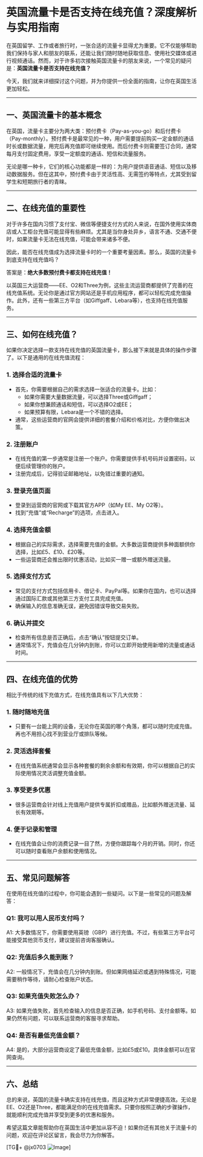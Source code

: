 # 英国流量卡是否支持在线充值？深度解析与实用指南

在英国留学、工作或者旅行时，一张合适的流量卡显得尤为重要。它不仅能够帮助我们保持与家人和朋友的联系，还能让我们随时随地获取信息、使用社交媒体或进行视频通话。然而，对于许多初次接触英国流量卡的朋友来说，一个常见的疑问是：**英国流量卡是否支持在线充值？**

今天，我们就来详细探讨这个问题，并为你提供一份全面的指南，让你在英国生活更加轻松。

---

## 一、英国流量卡的基本概念

在英国，流量卡主要分为两大类：预付费卡（Pay-as-you-go）和后付费卡（Pay-monthly）。预付费卡是最常见的一种，用户需要提前购买一定金额的通话时长或数据流量，用完后再充值即可继续使用。而后付费卡则需要签订合同，通常每月支付固定费用，享受一定额度的通话、短信和流量服务。

无论是哪一种卡，它们的核心功能都是一样的：为用户提供语音通话、短信以及移动数据服务。但在这其中，预付费卡由于灵活性高、无需签约等特点，尤其受到留学生和短期旅行者的青睐。

---

## 二、在线充值的重要性

对于许多在国内习惯了支付宝、微信等便捷支付方式的人来说，在国外使用实体商店或人工柜台充值可能显得有些麻烦。尤其是当你身处异乡，语言不通、交通不便时，如果流量卡无法在线充值，可能会带来诸多不便。

因此，能否在线充值成为选择流量卡时的一个重要考量因素。那么，英国的流量卡到底支持在线充值吗？

答案是：**绝大多数预付费卡都支持在线充值！**

以英国三大运营商——EE、O2和Three为例，这些主流运营商都提供了完善的在线充值系统。无论你是通过官方网站还是手机应用程序，都可以轻松完成充值操作。此外，还有一些第三方平台（如Giffgaff、Lebara等），也支持在线充值服务。

---

## 三、如何在线充值？

如果你决定选择一款支持在线充值的英国流量卡，那么接下来就是具体的操作步骤了。以下是通用的在线充值流程：

### 1. **选择合适的流量卡**
   - 首先，你需要根据自己的需求选择一张适合的流量卡。比如：
     - 如果你需要大量数据流量，可以选择Three或Giffgaff；
     - 如果你想兼顾通话和短信，可以选择O2或EE；
     - 如果预算有限，Lebara是一个不错的选择。
   - 通常，这些运营商的官网会提供详细的套餐介绍和价格对比，方便你做出决策。

### 2. **注册账户**
   - 在线充值的第一步通常是注册一个账户。你需要提供手机号码并设置密码，以便后续管理你的账户。
   - 注册完成后，记得验证邮箱地址，以免错过重要的通知。

### 3. **登录充值页面**
   - 登录到运营商的官网或下载其官方APP（如My EE、My O2等）。
   - 找到“充值”或“Recharge”的选项，点击进入。

### 4. **选择充值金额**
   - 根据自己的实际需求，选择需要充值的金额。大多数运营商提供多种面额供你选择，比如£5、£10、£20等。
   - 一些运营商还会推出限时优惠活动，比如买一赠一或额外赠送流量。

### 5. **选择支付方式**
   - 常见的支付方式包括信用卡、借记卡、PayPal等。如果你在国内，也可以选择通过国际汇款或其他第三方支付工具完成充值。
   - 确保输入的信息准确无误，避免因错误导致交易失败。

### 6. **确认并提交**
   - 检查所有信息是否正确后，点击“确认”按钮提交订单。
   - 通常情况下，充值会在几分钟内到账，你可以立即开始使用新增的流量或通话时间。

---

## 四、在线充值的优势

相比于传统的线下充值方式，在线充值具有以下几大优势：

### 1. **随时随地充值**
   - 只要有一台能上网的设备，无论你在英国的哪个角落，都可以随时完成充值。再也不用担心找不到营业厅或排队等候。

### 2. **灵活选择套餐**
   - 在线充值系统通常会显示各种套餐的剩余余额和有效期，你可以根据自己的实际使用情况灵活调整充值金额。

### 3. **享受更多优惠**
   - 很多运营商会针对线上充值用户提供专属折扣或赠品，比如额外赠送流量、延长有效期等。

### 4. **便于记录和管理**
   - 在线充值会让你的消费记录一目了然，方便你跟踪每个月的开销。同时，你还可以随时查看账户余额和使用情况。

---

## 五、常见问题解答

在使用在线充值的过程中，你可能会遇到一些疑问。以下是一些常见的问题及解答：

### Q1: 我可以用人民币支付吗？
A1: 大多数情况下，你需要使用英镑（GBP）进行充值。不过，有些第三方平台可能接受其他货币支付，建议提前咨询客服确认。

### Q2: 充值后多久能到账？
A2: 一般情况下，充值会在几分钟内到账。但如果网络延迟或遇到特殊情况，可能需要稍作等待，请耐心检查账户状态。

### Q3: 如果充值失败怎么办？
A3: 如果充值失败，首先检查输入的信息是否正确，如手机号码、支付金额等。如果仍然有问题，可以联系运营商的客服寻求帮助。

### Q4: 是否有最低充值金额？
A4: 是的，大部分运营商设定了最低充值金额，比如£5或£10。具体金额可以在官网查询。

---

## 六、总结

总的来说，英国的流量卡确实支持在线充值，而且这种方式非常便捷高效。无论是EE、O2还是Three，都能满足你的在线充值需求。只要你按照正确的步骤操作，就能顺利完成充值并享受到更多的优惠和服务。

希望这篇文章能帮助你在英国生活中更加从容不迫！如果你还有其他关于流量卡的问题，欢迎在评论区留言，我会尽力为你解答。

[TG💪+ @jx0703 ![Image](https://github.com/user-attachments/assets/dbca1d08-cadb-493c-b0ec-ad6f7a83f270)]